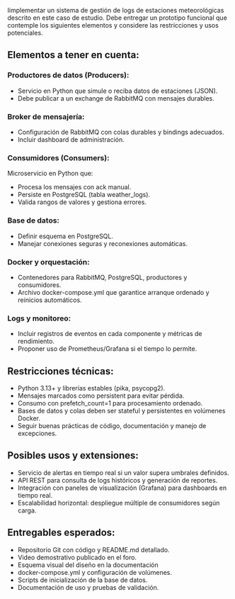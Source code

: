 Iimplementar un sistema de gestión de logs de estaciones meteorológicas descrito en este caso de estudio. 
Debe entregar un prototipo funcional que contemple los siguientes elementos y considere las restricciones y usos potenciales.

## Elementos a tener en cuenta:

### Productores de datos (Producers):
- Servicio en Python que simule o reciba datos de estaciones (JSON).
- Debe publicar a un exchange de RabbitMQ con mensajes durables.

### Broker de mensajería:
- Configuración de RabbitMQ con colas durables y bindings adecuados.
- Incluir dashboard de administración.

### Consumidores (Consumers): 
Microservicio en Python que:
- Procesa los mensajes con ack manual.
- Persiste en PostgreSQL (tabla weather_logs).
- Valida rangos de valores y gestiona errores.

### Base de datos:
- Definir esquema en PostgreSQL.
- Manejar conexiones seguras y reconexiones automáticas.

### Docker y orquestación:
- Contenedores para RabbitMQ, PostgreSQL, productores y consumidores.
- Archivo docker-compose.yml que garantice arranque ordenado y reinicios automáticos.

### Logs y monitoreo:
- Incluir registros de eventos en cada componente y métricas de rendimiento. 
- Proponer uso de Prometheus/Grafana si el tiempo lo permite.

## Restricciones técnicas:

- Python 3.13+ y librerías estables (pika, psycopg2).
- Mensajes marcados como persistent para evitar pérdida.
- Consumo con prefetch_count=1 para procesamiento ordenado.
- Bases de datos y colas deben ser stateful y persistentes en volúmenes Docker.
- Seguir buenas prácticas de código, documentación y manejo de excepciones.

## Posibles usos y extensiones:

- Servicio de alertas en tiempo real si un valor supera umbrales definidos.
- API REST para consulta de logs históricos y generación de reportes.
- Integración con paneles de visualización (Grafana) para dashboards en tiempo real.
- Escalabilidad horizontal: despliegue múltiple de consumidores según carga.

## Entregables esperados:

- Repositorio Git con código y README.md detallado.
- Video demostrativo publicado en el foro.
- Esquema visual del diseño en la documentación
- docker-compose.yml y configuración de volúmenes.
- Scripts de inicialización de la base de datos.
- Documentación de uso y pruebas de validación.

